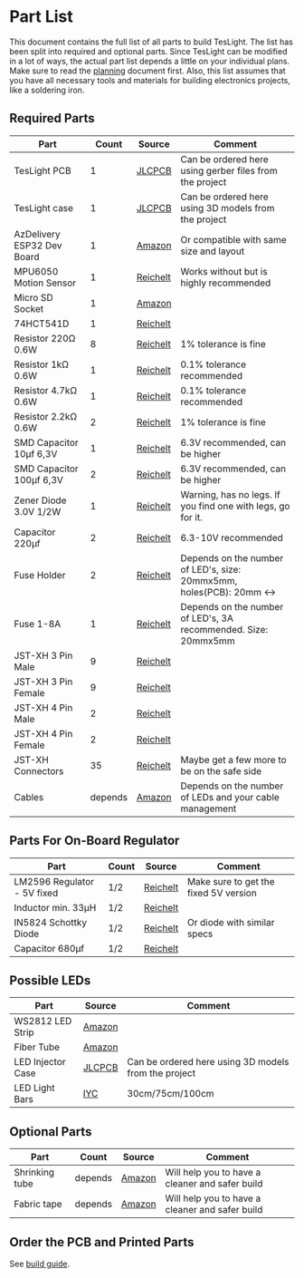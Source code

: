 # Part List

This document contains the full list of all parts to build TesLight.
The list has been split into required and optional parts.
Since TesLight can be modified in a lot of ways, the actual part list depends a little on your individual plans.
Make sure to read the [planning](planning.md) document first.
Also, this list assumes that you have all necessary tools and materials for building electronics projects, like a soldering iron.

## Required Parts

| Part                       | Count   | Source                | Comment                                                              |
| -------------------------- | ------- | --------------------- | -------------------------------------------------------------------- |
| TesLight PCB               | 1       | [JLCPCB][jlcpcb]      | Can be ordered here using gerber files from the project              |
| TesLight case              | 1       | [JLCPCB][jlcpcb]      | Can be ordered here using 3D models from the project                 |
| AzDelivery ESP32 Dev Board | 1       | [Amazon][esp32]       | Or compatible with same size and layout                              |
| MPU6050 Motion Sensor      | 1       | [Reichelt][mpu6050]   | Works without but is highly recommended                              |
| Micro SD Socket            | 1       | [Amazon][sdsocket]    |                                                                      |
| 74HCT541D                  | 1       | [Reichelt][74hct541d] |                                                                      |
| Resistor 220Ω 0.6W         | 8       | [Reichelt][res220]    | 1% tolerance is fine                                                 |
| Resistor 1kΩ 0.6W          | 1       | [Reichelt][res1000]   | 0.1% tolerance recommended                                           |
| Resistor 4.7kΩ 0.6W        | 1       | [Reichelt][res4700]   | 0.1% tolerance recommended                                           |
| Resistor 2.2kΩ 0.6W        | 2       | [Reichelt][res2200]   | 1% tolerance is fine                                                 |
| SMD Capacitor 10µf 6,3V    | 1       | [Reichelt][cap10]     | 6.3V recommended, can be higher                                      |
| SMD Capacitor 100µf 6,3V   | 2       | [Reichelt][cap100]    | 6.3V recommended, can be higher                                      |
| Zener Diode 3.0V 1/2W      | 1       | [Reichelt][zener3.0]  | Warning, has no legs. If you find one with legs, go for it.          |
| Capacitor 220µf            | 2       | [Reichelt][cap220]    | 6.3-10V recommended                                                  |
| Fuse Holder                | 2       | [Reichelt][fholder]   | Depends on the number of LED's, size: 20mmx5mm, holes(PCB): 20mm <-> |
| Fuse 1-8A                  | 1       | [Reichelt][fuse]      | Depends on the number of LED's, 3A recommended. Size: 20mmx5mm       |
| JST-XH 3 Pin Male          | 9       | [Reichelt][jstxh3m]   |                                                                      |
| JST-XH 3 Pin Female        | 9       | [Reichelt][jstxh3f]   |                                                                      |
| JST-XH 4 Pin Male          | 2       | [Reichelt][jstxh4m]   |                                                                      |
| JST-XH 4 Pin Female        | 2       | [Reichelt][jstxh4f]   |                                                                      |
| JST-XH Connectors          | 35      | [Reichelt][jstxhconn] | Maybe get a few more to be on the safe side                          |
| Cables                     | depends | [Amazon][cables]      | Depends on the number of LEDs and your cable management              |

## Parts For On-Board Regulator

| Part                        | Count | Source             | Comment                               |
| --------------------------- | ----- | ------------------ | ------------------------------------- |
| LM2596 Regulator - 5V fixed | 1/2   | [Reichelt][lm2596] | Make sure to get the fixed 5V version |
| Inductor min. 33µH          | 1/2   | [Reichelt][ind33]  |                                       |
| IN5824 Schottky Diode       | 1/2   | [Reichelt][in5824] | Or diode with similar specs           |
| Capacitor 680µf             | 1/2   | [Reichelt][cap680] |                                       |

## Possible LEDs

| Part              | Source            | Comment                                              |
| ----------------- | ----------------- | ---------------------------------------------------- |
| WS2812 LED Strip  | [Amazon][ws2812b] |                                                      |
| Fiber Tube        | [Amazon][fiber]   |                                                      |
| LED Injector Case | [JLCPCB][jlcpcb]  | Can be ordered here using 3D models from the project |
| LED Light Bars    | [IYC][lightbars]  | 30cm/75cm/100cm                                      |

## Optional Parts

| Part           | Count   | Source          | Comment                                         |
| -------------- | ------- | --------------- | ----------------------------------------------- |
| Shrinking tube | depends | [Amazon][tubes] | Will help you to have a cleaner and safer build |
| Fabric tape    | depends | [Amazon][tape]  | Will help you to have a cleaner and safer build |

## Order the PCB and Printed Parts

See [build guide](build.md#order-the-pcb-and-3d-printed-parts).

[jlcpcb]: https://cart.jlcpcb.com/quote?orderType=1&stencilLayer=2&stencilWidth=100&stencilLength=100
[esp32]: https://www.amazon.de/AZDelivery-NodeMCU-Development-Nachfolgermodell-ESP8266/dp/B071P98VTG/ref=sr_1_3?__mk_de_DE=%C3%85M%C3%85%C5%BD%C3%95%C3%91&crid=3U1PNFQJDSD0A&keywords=az%2Besp32&qid=1661668180&sprefix=az%2Besp32%2Caps%2C82&sr=8-3&th=1
[mpu6050]: https://www.reichelt.de/entwicklerboards-beschleunigung-gyroskop-3-achsen-mpu-6050-debo-sens-3axis-p253987.html?&trstct=pos_0&nbc=1
[sdsocket]: https://www.amazon.de/sourcingmap-St%C3%BCck-Oberfl%C3%A4chenmontage-Speicherkarte-Sockel/dp/B00E6PVMU2/ref=sr_1_2?__mk_de_DE=%C3%85M%C3%85%C5%BD%C3%95%C3%91&crid=VKTMLVUP5HRL&keywords=micro+sd+socket+pcb&qid=1661668495&sprefix=micro+sd+socket+pcb%2Caps%2C71&sr=8-2
[74hct541d]: https://www.reichelt.de/latch-octal-4-5--5-5-v-so-20-74hct-541d-nxp-p216688.html?&trstct=pos_0&nbc=1
[res220]: https://www.reichelt.de/duennschichtwiderstand-axial-0-6-w-220-ohm-1--vi-mbb02070c2200-p233705.html?CCOUNTRY=445&LANGUAGE=de&trstct=pos_14&nbc=1&&r=1
[res1000]: https://www.reichelt.de/widerstand-metallschicht-1-0-kohm-0207-0-6-w-0-1--mpr-1-00k-p12751.html?&trstct=pos_6&nbc=1
[res4700]: https://www.reichelt.de/widerstand-metallschicht-4-7-kohm-0207-0-6-w-0-1--mpr-4-70k-p12958.html?&trstct=pos_1&nbc=1
[res2200]: https://www.reichelt.de/duennschichtwiderstand-axial-0-6-w-2-2-kohm-1--vi-mbb02070c2201-p233706.html?&trstct=pos_0&nbc=1
[cap10]: https://www.reichelt.de/smd-tantal-kondensator-10-f-10v-tps-3216-10-10-p167046.html?&trstct=pos_1&nbc=1
[cap100]: https://www.reichelt.de/smd-tantal-100-f-10-6-3v-case-b-125-c-ve-2000-t491b-100u-6-p206458.html?&trstct=pos_5&nbc=1
[zener3.0]: https://www.reichelt.de/zener-diode-3-0-v-0-5-w-5-sod-80-minimelf--tzmc3v0-p280025.html?&trstct=pos_0&nbc=1
[cap220]: https://www.reichelt.de/elko-radial-220-uf-10-v-105-c-low-esr-fm-a-220u-10-p200036.html?&trstct=pos_1&nbc=1
[fuse]: https://www.reichelt.de/feinsicherung-5x20mm-traege-3-15a-tr-3-15a-p21797.html?&trstct=pos_6&nbc=1
[fholder]: https://www.reichelt.de/sicherungshalter-5x20mm-max-6-3a-500v-pl-120000-p14679.html?&trstct=pos_4&nbc=1
[jstxh3m]: https://www.reichelt.de/jst-buchsengehaeuse-1x3-polig-xh-jst-xh3p-bu-p185086.html?&trstct=pos_6&nbc=1
[jstxh3f]: https://www.reichelt.de/jst-stiftleiste-gerade-1x3-polig-xh-jst-xh3p-st-p185074.html?&trstct=pos_1&nbc=1
[jstxh4m]: https://www.reichelt.de/jst-buchsengehaeuse-1x4-polig-xh-jst-xh4p-bu-p185087.html?&trstct=pos_5&nbc=1
[jstxh4f]: https://www.reichelt.de/jst-stiftleiste-gerade-1x4-polig-xh-jst-xh4p-st-p185075.html?&trstct=pos_13&nbc=1
[jstxhconn]: https://www.reichelt.de/jst-crimpkontakt-buchse-xh-jst-xh-ckb-p185091.html?&trstct=pos_0&nbc=1
[cables]: https://www.amazon.de/LEADTOPS-3-poliger-Leiterverl%C3%A4ngerungs-Verzinntes-Traumfarbe/dp/B08JPLRXRK/ref=sr_1_13?keywords=kabel+3+adrig&qid=1662188870&sprefix=kabel+3+%2Caps%2C94&sr=8-13
[lm2596]: https://www.reichelt.de/abwaerts-schaltregler-adj-4-5--40-v-5-0-v-3-a-to-220-5-lm-2596-t5-0-p109365.html?&trstct=pos_1&nbc=1
[ind33]: https://www.reichelt.de/smd-power-induktivitaet-eisenpulverkern-100-h-pan-etqp5m101ygk-p245793.html?&trstct=pos_2&nbc=1
[in5824]: https://www.reichelt.de/schottkydiode-40-v-5-a-do-214ab-smc-sk-54c-p146598.html?&trstct=pos_3&nbc=1
[cap680]: https://www.reichelt.de/elko-radial-680-uf-25-v-105-c-low-esr-fm-a-680u-25-p200061.html?&trstct=pos_6&nbc=1
[ws2812b]: https://www.amazon.de/BTF-LIGHTING-adressierbar-Vollfarbiger-wasserdichte-DIY-Projekte/dp/B088BRY2SH/ref=sr_1_8?__mk_de_DE=%C3%85M%C3%85%C5%BD%C3%95%C3%91&crid=1OSVQ80JPAJDG&keywords=ws2812b+strip+60%2Fm&qid=1662188470&sprefix=ws2812b+strip+60%2Fm%2Caps%2C82&sr=8-8
[fiber]: https://www.amazon.de/TABEN-Autoseitenlicht-LED-Beleuchtung-Innenatmosph%C3%A4re-Neonstreifenleuchten/dp/B08DLJ2JJ1/ref=sr_1_7?__mk_de_DE=%C3%85M%C3%85%C5%BD%C3%95%C3%91&keywords=taben+fiber&qid=1662190164&sr=8-7
[lightbars]: https://individualiseyourcar.com/en/ambitrim-digital-rgb-led-ambient-light-components.html
[tubes]: https://www.amazon.de/ChiliTec-12000058-Chilitec-Schrumpfschlauch-Sortiment-100-teilig/dp/B003H9CJ1Y/ref=sr_1_20_mod_primary_new?__mk_de_DE=%C3%85M%C3%85%C5%BD%C3%95%C3%91&crid=1Q5IY5D32HNLR&keywords=schrumpfschlauch&qid=1662189028&sbo=RZvfv%2F%2FHxDF%2BO5021pAnSA%3D%3D&sprefix=schrumpfschlauch%2Caps%2C115&sr=8-20
[tape]: https://www.amazon.de/tesa-Gewebeband-Witterungsbest%C3%A4ndiges-Panzertape-Befestigen/dp/B000KT7E0U/ref=sr_1_5?__mk_de_DE=%C3%85M%C3%85%C5%BD%C3%95%C3%91&crid=1U7SK4BSKYGK0&keywords=Gewebeband&qid=1662189088&sprefix=gewebeban%2Caps%2C94&sr=8-5
